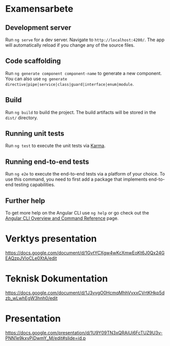 # Examensarbete
## Development server

Run `ng serve` for a dev server. Navigate to `http://localhost:4200/`. The app will automatically reload if you change any of the source files.

## Code scaffolding

Run `ng generate component component-name` to generate a new component. You can also use `ng generate directive|pipe|service|class|guard|interface|enum|module`.

## Build

Run `ng build` to build the project. The build artifacts will be stored in the `dist/` directory.

## Running unit tests

Run `ng test` to execute the unit tests via [Karma](https://karma-runner.github.io).

## Running end-to-end tests

Run `ng e2e` to execute the end-to-end tests via a platform of your choice. To use this command, you need to first add a package that implements end-to-end testing capabilities.

## Further help

To get more help on the Angular CLI use `ng help` or go check out the [Angular CLI Overview and Command Reference](https://angular.io/cli) page.
# Verktys presentation
https://docs.google.com/document/d/1GvtYCXgw4wKcXmwEoKt6J0Qx24GEAQzpJVloCLe0XtA/edit

# Teknisk Dokumentation
https://docs.google.com/document/d/1J3vvgO0HcmqMhhVvxxCVrtKHkp5dzb_wLwhEgW3hnh0/edit

# Presentation
https://docs.google.com/presentation/d/1U9Y09TN3xQRAiUi6FcTUZ9U3v-PNN1e9kxyPiDwmY_M/edit#slide=id.p
